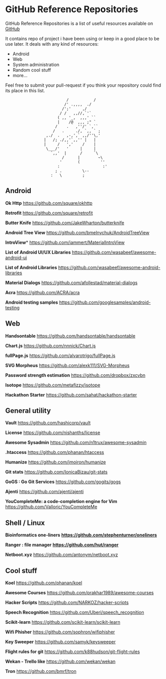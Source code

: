 # GitHub Reference Repositories

GitHub Reference Repositories is a list of useful resources available on [GitHub](http://github.com)

It contains repo of project i have been using or keep in a good place to be use later. It deals with any kind of resources:
* Android
* Web
* System administration
* Random cool stuff
* more...

Feel free to submit your pull-request if you think your repository could find its place in this list.

                               /           /
                              /' .,,,,  ./
                             /';'     ,/
                            / /   ,,//,`'`
                           ( ,, '_,  ,,,' ``
                           |    /@  ,,, ;" `
                          /    .   ,''/' `,``
                         /   .     ./, `,, ` ;
                      ,./  .   ,-,',` ,,/''\,'
                     |   /; ./,,'`,,'' |   |
                     |     /   ','    /    |
                      \___/'   '     |     |
                        `,,'  |      /     `\
                             /      |        ~\
                            '       (         ''
                           :                   :'
                          ; .         \--
                        :   \         ;

## Android

**Ok Http**
https://github.com/square/okhttp

**Retrofit**
https://github.com/square/retrofit

**Butter Knife**
https://github.com/JakeWharton/butterknife

**Android Tree View**
https://github.com/bmelnychuk/AndroidTreeView

**IntroView***
https://github.com/iammert/MaterialIntroView

**List of Android UI/UX Libraries**
https://github.com/wasabeef/awesome-android-ui

**List of Android Libraries**
https://github.com/wasabeef/awesome-android-libraries

**Material Dialogs**
https://github.com/afollestad/material-dialogs

**Acra**
https://github.com/ACRA/acra

**Android testing samples**
https://github.com/googlesamples/android-testing

## Web

**Handsontable**
https://github.com/handsontable/handsontable

**Chart.js**
https://github.com/nnnick/Chart.js

**fullPage.js**
https://github.com/alvarotrigo/fullPage.js

**SVG Morpheus**
https://github.com/alexk111/SVG-Morpheus

**Password strength estimation**
https://github.com/dropbox/zxcvbn

**Isotope**
https://github.com/metafizzy/isotope

**Hackathon Starter**
https://github.com/sahat/hackathon-starter

## General utility

**Vault**
https://github.com/hashicorp/vault

**License**
https://github.com/nishanths/license

**Awesome Sysadmin**
https://github.com/n1trux/awesome-sysadmin

**.htaccess**
https://github.com/phanan/htaccess

**Humanize**
https://github.com/jmoiron/humanize

**Git stats**
https://github.com/IonicaBizau/git-stats

**GoGS : Go Git Services**
https://github.com/gogits/gogs

**Ajenti**
https://github.com/ajenti/ajenti

**YouCompleteMe: a code-completion engine for Vim**
https://github.com/Valloric/YouCompleteMe

## Shell / Linux

**Bioinformatics one-liners**
**https://github.com/stephenturner/oneliners**

**Ranger : file manager**
**https://github.com/hut/ranger**

**Netboot.xyz**
https://github.com/antonym/netboot.xyz

## Cool stuff

**Koel**
https://github.com/phanan/koel

**Awesome Courses**
https://github.com/prakhar1989/awesome-courses

**Hacker Scripts**
https://github.com/NARKOZ/hacker-scripts

**Speech Recognition**
https://github.com/Uberi/speech_recognition

**Scikit-learn**
https://github.com/scikit-learn/scikit-learn

**Wifi Phisher**
https://github.com/sophron/wifiphisher

**Key Sweeper**
https://github.com/samyk/keysweeper

**Flight rules for git**
https://github.com/k88hudson/git-flight-rules

**Wekan - Trello like**
https://github.com/wekan/wekan

**Tron**
https://github.com/bmrf/tron
